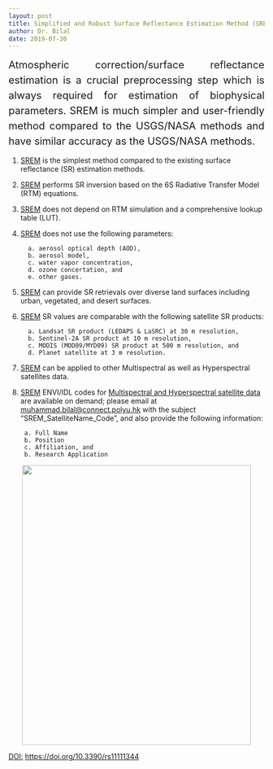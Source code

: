 ```yaml
---
layout: post
title: Simplified and Robust Surface Reflectance Estimation Method (SREM)
author: Dr. Bilal
date: 2019-07-30
---
```



<div style="text-align:justify;line-height:1.5; font-size:15pt"> Atmospheric correction/surface reflectance estimation is a crucial preprocessing step which is always required for estimation of biophysical parameters. SREM is much simpler and user-friendly method compared to the USGS/NASA methods and have similar accuracy as the USGS/NASA methods.</div>


1.	[SREM](https://www.mdpi.com/2072-4292/11/11/1344) is the simplest method compared to the existing surface reflectance (SR) estimation methods. 
2.	[SREM](https://www.mdpi.com/2072-4292/11/11/1344)  performs SR inversion based on the 6S Radiative Transfer Model (RTM) equations.
3.	[SREM](https://www.mdpi.com/2072-4292/11/11/1344)  does not depend on RTM simulation and a comprehensive lookup table (LUT).
4.	[SREM](https://www.mdpi.com/2072-4292/11/11/1344)  does not use the following parameters:

          a. aerosol optical depth (AOD),
          b. aerosol model,
          c. water vapor concentration,
          d. ozone concertation, and
          e. other gases.
          
5.	[SREM](https://www.mdpi.com/2072-4292/11/11/1344)  can provide SR retrievals over diverse land surfaces including urban, vegetated, and desert surfaces.
6.	[SREM](https://www.mdpi.com/2072-4292/11/11/1344)  SR values are comparable with the following satellite SR products:

          a. Landsat SR product (LEDAPS & LaSRC) at 30 m resolution, 
          b. Sentinel-2A SR product at 10 m resolution, 
          c. MODIS (MOD09/MYD09) SR product at 500 m resolution, and 
          d. Planet satellite at 3 m resolution. 
        
7.	[SREM](https://www.mdpi.com/2072-4292/11/11/1344)  can be applied to other Multispectral as well as Hyperspectral satellites data. 

8.   [SREM](https://www.mdpi.com/2072-4292/11/11/1344)  ENVI/IDL codes for [Multispectral and Hyperspectral satellite data](https://www.mdpi.com/2072-4292/11/11/1344) are available on demand; please email at muhammad.bilal@connect.polyu.hk with the subject “SREM_SatelliteName_Code”, and also provide the following information:

          a. Full Name
          b. Position
          c. Affiliation, and 
          b. Research Application

<p align="center">
  <img src="https://github.com/rsbilal/rsbilal.github.io/blob/master/image/SREM_Schematic_Diagram.png?raw=true" width="450px" height="550px"/></p>

[DOI:](https://www.mdpi.com/2072-4292/11/11/1344) https://doi.org/10.3390/rs11111344


